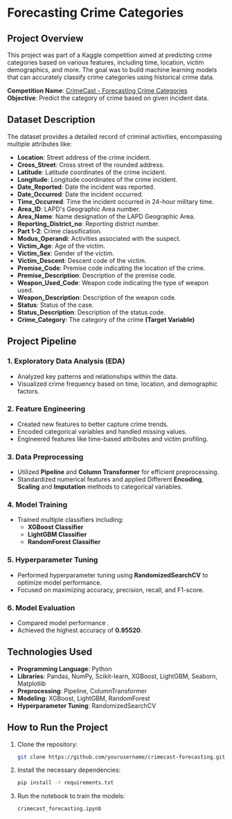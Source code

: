 # Forecasting Crime Categories

## Project Overview
This project was part of a Kaggle competition aimed at predicting crime categories based on various features, including time, location, victim demographics, and more. The goal was to build machine learning models that can accurately classify crime categories using historical crime data.

**Competition Name**: [CrimeCast - Forecasting Crime Categories](https://www.kaggle.com/competitions/crime-cast-forecasting-crime-categories)  
**Objective**: Predict the category of crime based on given incident data.

## Dataset Description
The dataset provides a detailed record of criminal activities, encompassing multiple attributes like:

- **Location**: Street address of the crime incident.
- **Cross_Street**: Cross street of the rounded address.
- **Latitude**: Latitude coordinates of the crime incident.
- **Longitude**: Longitude coordinates of the crime incident.
- **Date_Reported**: Date the incident was reported.
- **Date_Occurred**: Date the incident occurred.
- **Time_Occurred**: Time the incident occurred in 24-hour military time.
- **Area_ID**: LAPD's Geographic Area number.
- **Area_Name**: Name designation of the LAPD Geographic Area.
- **Reporting_District_no**: Reporting district number.
- **Part 1-2**: Crime classification.
- **Modus_Operandi**: Activities associated with the suspect.
- **Victim_Age**: Age of the victim.
- **Victim_Sex**: Gender of the victim.
- **Victim_Descent**: Descent code of the victim.
- **Premise_Code**: Premise code indicating the location of the crime.
- **Premise_Description**: Description of the premise code.
- **Weapon_Used_Code**: Weapon code indicating the type of weapon used.
- **Weapon_Description**: Description of the weapon code.
- **Status**: Status of the case.
- **Status_Description**: Description of the status code.
- **Crime_Category**: The category of the crime **(Target Variable)**


## Project Pipeline
### 1. Exploratory Data Analysis (EDA)
- Analyzed key patterns and relationships within the data.
- Visualized crime frequency based on time, location, and demographic factors.

### 2. Feature Engineering
- Created new features to better capture crime trends.
- Encoded categorical variables and handled missing values.
- Engineered features like time-based attributes and victim profiling.

### 3. Data Preprocessing
- Utilized **Pipeline** and **Column Transformer** for efficient preprocessing.
- Standardized numerical features and applied Different **Encoding**, **Scaling** and **Imputation** methods to categorical variables.

### 4. Model Training
- Trained multiple classifiers including:
  - **XGBoost Classifier**
  - **LightGBM Classifier**
  - **RandomForest Classifier**

### 5. Hyperparameter Tuning
- Performed hyperparameter tuning using **RandomizedSearchCV** to optimize model performance.
- Focused on maximizing accuracy, precision, recall, and F1-score.

### 6. Model Evaluation
- Compared model performance .
- Achieved the highest accuracy of **0.95520**.

## Technologies Used
- **Programming Language**: Python
- **Libraries**: Pandas, NumPy, Scikit-learn, XGBoost, LightGBM, Seaborn, Matplotlib
- **Preprocessing**: Pipeline, ColumnTransformer
- **Modeling**: XGBoost, LightGBM, RandomForest
- **Hyperparameter Tuning**: RandomizedSearchCV

## How to Run the Project
1. Clone the repository:
   ```bash
   git clone https://github.com/yourusername/crimecast-forecasting.git
2. Install the necessary dependencies:
    ```bash
    pip install -r requirements.txt

3. Run the notebook to train the models:
    ```bash
    crimecast_forecasting.ipynb

